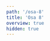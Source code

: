 ```yaml
---
path: '/osa-8'
title: 'Osa 8'
overview: true
hidden: true
---
```


<pages-in-this-section></pages-in-this-section>

<exercises-in-this-section></exercises-in-this-section>
